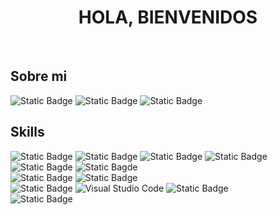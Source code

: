 <div aling="center">
  <h1 align="center">HOLA, BIENVENIDOS</h1>
</div> <br>

## Sobre mi 
![Static Badge](https://img.shields.io/badge/PlayStation-003791?style=for-the-badge&logo=playstation&logoColor=white)
![Static Badge](https://img.shields.io/badge/Steam-000000?style=for-the-badge&logo=steam&logoColor=white)
![Static Badge](https://img.shields.io/badge/Nintendo_3DS-D12228?style=for-the-badge&logo=nintendo-3ds&logoColor=white)
<br>
## Skills
![Static Badge](https://ziadoua.github.io/m3-Markdown-Badges/badges/HTML/html1.svg)
![Static Badge](https://ziadoua.github.io/m3-Markdown-Badges/badges/Javascript/javascript3.svg)
![Static Badge](https://ziadoua.github.io/m3-Markdown-Badges/badges/Bootstrap/bootstrap1.svg)
![Static Badge](https://ziadoua.github.io/m3-Markdown-Badges/badges/CSS/css1.svg)
<br>
![Static Bagde](https://ziadoua.github.io/m3-Markdown-Badges/badges/Java/java1.svg)
![Static Bagde](https://ziadoua.github.io/m3-Markdown-Badges/badges/NodeJS/nodejs1.svg)
<br>
![Static Badge](https://ziadoua.github.io/m3-Markdown-Badges/badges/MongoDB/mongodb1.svg)
![Static Badge](https://ziadoua.github.io/m3-Markdown-Badges/badges/MySQL/mysql1.svg)
<br>
![Static Badge](https://img.shields.io/badge/apache%20netbeans-1B6AC6?style=for-the-badge&logo=apache%20netbeans%20IDE&logoColor=white)
![Visual Studio Code](https://ziadoua.github.io/m3-Markdown-Badges/badges/VisualStudioCode/visualstudiocode2.svg)
![Static Badge](https://img.shields.io/badge/Eclipse-2C2255?style=for-the-badge&logo=eclipse&logoColor=white)
<br>
![Static Badge](https://ziadoua.github.io/m3-Markdown-Badges/badges/Figma/figma2.svg)






<!--
**iArthurDev/iArthurDev** is a ✨ _special_ ✨ repository because its `README.md` (this file) appears on your GitHub profile.

Here are some ideas to get you started:

- 🔭 I’m currently working on ...
- 🌱 I’m currently learning ...
- 👯 I’m looking to collaborate on ...
- 🤔 I’m looking for help with ...
- 💬 Ask me about ...
- 📫 How to reach me: ...
- 😄 Pronouns: ...
- ⚡ Fun fact: ...
-->
